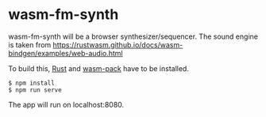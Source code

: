 # wasm-fm-synth

wasm-fm-synth will be a browser synthesizer/sequencer. The sound engine is
taken from https://rustwasm.github.io/docs/wasm-bindgen/examples/web-audio.html

To build this, [Rust](https://www.rust-lang.org/tools/install) and [wasm-pack](https://rustwasm.github.io/wasm-pack/installer/) have to be installed.

```
$ npm install
$ npm run serve
```

The app will run on localhost:8080.

